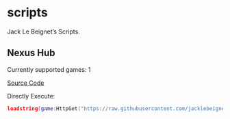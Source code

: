# scripts
Jack Le Beignet’s Scripts.

## Nexus Hub

Currently supported games: 1

[Source Code](https://github.com/jacklebeignet/scripts/tree/main/NexusHub)

Directly Execute:

```lua
loadstring(game:HttpGet("https://raw.githubusercontent.com/jacklebeignet/scripts/refs/heads/main/NexusHub/Loader"))()
```